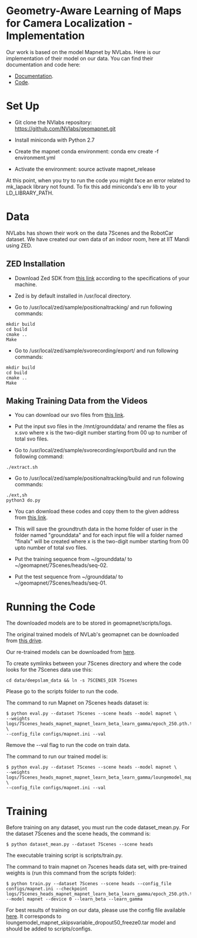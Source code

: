 # Geometry-Aware Learning of Maps for Camera Localization - Implementation

Our work is based on the model Mapnet by NVLabs. Here is our implementation of their model on our data. You can find their documentation and code here: 
- [Documentation](https://arxiv.org/abs/1712.03342).
- [Code](https://github.com/NVlabs/geomapnet).

# Set Up
- Git clone the NVlabs repository: https://github.com/NVlabs/geomapnet.git 

- Install miniconda with Python 2.7 

- Create the mapnet conda environment: conda env create -f environment.yml 

- Activate the environment: source activate mapnet_release 

At this point, when you try to run the code you might face an error related to mk_lapack library not found. To fix this add miniconda's env lib to your LD_LIBRARY_PATH. 

# Data

NVLabs has shown their work on the data 7Scenes and the RobotCar dataset. We have created our own data of an indoor room, here at IIT Mandi using ZED.

## ZED Installation
- Download Zed SDK from [this link](https://www.stereolabs.com/developers/release/2.4/#sdkdownloads_anchor) according to the specifications of your machine. 

- Zed is by default installed in /usr/local directory.

- Go to /usr/local/zed/sample/positionaltracking/ and run following commands: 
```
mkdir build 
cd build 
cmake .. 
Make
``` 

- Go to /usr/local/zed/sample/svorecording/export/ and run following commands: 

```
mkdir build
cd build
cmake ..
Make
```
## Making Training Data from the Videos
- You can download our svo files from [this link](https://cloud.iitmandi.ac.in/d/5a57cb95aa/). 

- Put the input svo files in the /mnt/grounddata/ and rename the files as x.svo where x is the two-digit number starting from 00 up to number of total svo files. 

- Go to /usr/local/zed/sample/svorecording/export/build and run the following command: 

```
./extract.sh 
```

- Go to /usr/local/zed/sample/positionaltracking/build and run following commands: 

```
./ext,sh
python3 do.py
```

- You can download these codes and copy them to the given address from [this link](https://cloud.iitmandi.ac.in/d/e8a33a5266/). 

- This will save the groundtruth data in the home folder of user in the folder named  "grounddata" and for each input file will a folder named "finalx" will be created where x is the two-digit number starting from 00 upto number of total svo files. 

- Put the training sequence from ~/grounddata/ to ~/geomapnet/7Scenes/heads/seq-02.

- Put the test sequence from ~/grounddata/ to ~/geomapnet/7Scenes/heads/seq-01.

# Running the Code

The downloaded models are to be stored in geomapnet/scripts/logs. 

The original trained models of NVLab's geomapnet can be downloaded from [this drive](https://drive.google.com/drive/folders/1J2QG_nHrRTKcDf9CGXRK9MWH1h-GuMLy). 

Our re-trained models can be downloaded from [here](https://cloud.iitmandi.ac.in/d/55996b1903/). 

To create symlinks between your 7Scenes directory and where the code looks for the 7Scenes data use this: 

```
cd data/deepslam_data && ln -s 7SCENES_DIR 7Scenes
```

Please go to the scripts folder to run the code. 

The command to run Mapnet on 7Scenes heads dataset is:

```
$ python eval.py --dataset 7Scenes --scene heads --model mapnet \
--weights logs/7Scenes_heads_mapnet_mapnet_learn_beta_learn_gamma/epoch_250.pth.tar \
--config_file configs/mapnet.ini --val 
```

Remove the --val flag to run the code on train data. 

The command to run our trained model is: 
```
$ python eval.py --dataset 7Scenes --scene heads --model mapnet \ 
--weights logs/7Scenes_heads_mapnet_mapnet_learn_beta_learn_gamma/loungemodel_mapnet_skips15_freeze0.tar \ 
--config_file configs/mapnet.ini --val 
```

# Training

Before training on any dataset, you must run the code dataset_mean.py. For the dataset 7Scenes and the scene heads, the command is: 

```
$ python dataset_mean.py --dataset 7Scenes --scene heads 
```

The executable training script is scripts/train.py. 

The command to train mapnet on 7scenes heads data set, with pre-trained weights is (run this command from the scripts folder): 

```
$ python train.py --dataset 7Scenes --scene heads --config_file configs/mapnet.ini --checkpoint logs/7Scenes_heads_mapnet_mapnet_learn_beta_learn_gamma/epoch_250.pth.tar --model mapnet --device 0 --learn_beta --learn_gamma 
``` 

For best results of training on our data, please use the config file available [here](https://cloud.iitmandi.ac.in/d/e8a33a5266/). It corresponds to loungemodel_mapnet_skipsvariable_dropout50_freeze0.tar model and should be added to scripts/configs. 
